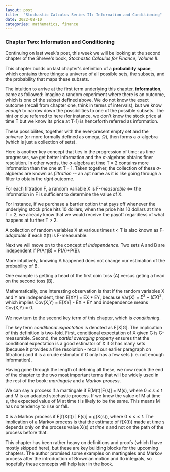 ```yaml
---
layout: post
title:  "Stochastic Calculus Series II: Information and Conditioning"
date: 2022-08-10
categories: mathematics, finance
---
```


### Chapter Two: Information and Conditioning ### 

Continuing on last week's post, this week we will be looking at the second chapter of the Shreve's book, *Stochastic Calculus for Finance, Volume II*. 

This chapter builds on last chapter's definition of a **probability space**, which contains three things: a universe of all possible sets, the subsets, and the probability that maps these subsets. 

The intuition to arrive at the first term underlying this chapter, **information**, came as followed: imagine a random experiment where there is an outcome, which is one of the subset defined above. We do not know the exact outcome (recall from chapter one, think in terms of intervals), but we know *enough* to narrow down the possibilities to one of the possible subsets. The hint or clue referred to here (for instance, we don't know the stock price at time T but we know its price at T-1) is henceforth referred as information. 

These possibilites, together with the ever-present empty set and the *universe* (or more formally defined as omega, $\Omega$), then forms a $\sigma$-algebra (which is just a collection of sets).

Here is another key concept that ties in the progression of time: as time progresses, we get better information and the $\sigma$-algebras obtains finer resolution. In other words, the $\sigma$-algebra at time T = 2 contains more information than the one at T - 1. Taken together, the collection of these $\sigma$-algberas are known as *filtration* -- an apt name as it is like going through a filter to obtain the *right* outcome. 

For each filtration F, a random variable X is F-*measurable* <=> the information in F is sufficient to determine the value of X. 

For instance, if we purchase a barrier option that pays off whenever the underlying stock price hits 10 dollars, when the price hits 10 dollars at time T = 2, we already know that we would receive the payoff regardless of what happens at further T > 2. 

A collection of random variables X at various times t < T is also known as F-*adaptable* if each X(t) is F-measurable.

Next we will move on to the concept of *independence*. Two sets A and B are independent if P(A$\bigcap$B) = P(A)*P(B). 

More intuitively, knowing A happened does not change our estimation of the probability of B.

One example is getting a head of the first coin toss (A) versus geting a head on the second toss (B). 

Mathematically, one interesting observation is that if the random variables X and Y are independent, then E[XY] = EX * EY, because Var(X) = $E^2 - (EX)^2$, which implies Cov(X,Y) = E[XY] - EX * EY and independence means Cov(X,Y) = 0.

We now turn to the second key term of this chapter, which is *conditioning*. 

The key term *conditional expectation* is denoted as E[X|G]. The implication of this definition is two-fold. First, conditional expectation of X given G is G-measurable. Second, the *partial averaging* property ensures that the conditional expectation is a good estimator of X if G has many sets (because it provides a fine resolution - recall our earlier paragraph on filtration) and it is a crude estimator if G only has a few sets (i.e. not enough information).

Having gone through the length of defining all these, we now reach the end of the chapter to the two most important terms that will be widely used in the rest of the book: *martingale* and a *Markov process*.

We can say a process if a martingale if E[M(t)|F(s)] = M(s), where $0 \leq s \leq t$ and M is an adapted stochastic process. If we know the value of M at time s, the expected value of M at time t is likely to be the same. This means M has no tendency to rise or fall. 

X is a Markov process if E[f(X(t)) | F(s)] = g(X(s)), where $0 \leq s \leq t$. The implication of a Markov process is that the estimate of f(X(t)) made at time s depends only on the process value X(s) _at time s_ and not on the path of the process before that. 

This chapter has been rather heavy on definitions and proofs (which I have mostly skipped here), but these are key building blocks for the upcoming chapters. The author promised some examples on martingales and Markov process after the introduction of Brownian motion and Ito integrals, so hopefully these concepts will help later in the book. 




